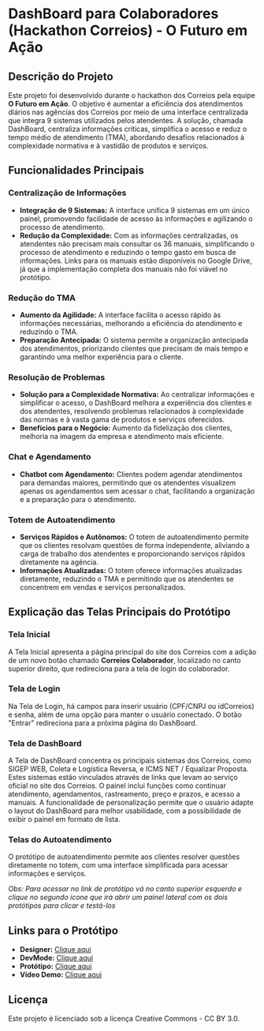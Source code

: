 # DashBoard para Colaboradores (Hackathon Correios) - O Futuro em Ação

## Descrição do Projeto

Este projeto foi desenvolvido durante o hackathon dos Correios pela equipe **O Futuro em Ação**. O objetivo é aumentar a eficiência dos atendimentos diários nas agências dos Correios por meio de uma interface centralizada que integra 9 sistemas utilizados pelos atendentes. A solução, chamada DashBoard, centraliza informações críticas, simplifica o acesso e reduz o tempo médio de atendimento (TMA), abordando desafios relacionados à complexidade normativa e à vastidão de produtos e serviços.

## Funcionalidades Principais

### Centralização de Informações
- **Integração de 9 Sistemas:** A interface unifica 9 sistemas em um único painel, promovendo facilidade de acesso às informações e agilizando o processo de atendimento.
- **Redução da Complexidade:** Com as informações centralizadas, os atendentes não precisam mais consultar os 36 manuais, simplificando o processo de atendimento e reduzindo o tempo gasto em busca de informações. Links para os manuais estão disponíveis no Google Drive, já que a implementação completa dos manuais não foi viável no protótipo.

### Redução do TMA
- **Aumento da Agilidade:** A interface facilita o acesso rápido às informações necessárias, melhorando a eficiência do atendimento e reduzindo o TMA.
- **Preparação Antecipada:** O sistema permite a organização antecipada dos atendimentos, priorizando clientes que precisam de mais tempo e garantindo uma melhor experiência para o cliente.

### Resolução de Problemas
- **Solução para a Complexidade Normativa:** Ao centralizar informações e simplificar o acesso, o DashBoard melhora a experiência dos clientes e dos atendentes, resolvendo problemas relacionados à complexidade das normas e à vasta gama de produtos e serviços oferecidos.
- **Benefícios para o Negócio:** Aumento da fidelização dos clientes, melhoria na imagem da empresa e atendimento mais eficiente.

### Chat e Agendamento
- **Chatbot com Agendamento:** Clientes podem agendar atendimentos para demandas maiores, permitindo que os atendentes visualizem apenas os agendamentos sem acessar o chat, facilitando a organização e a preparação para o atendimento.

### Totem de Autoatendimento
- **Serviços Rápidos e Autônomos:** O totem de autoatendimento permite que os clientes resolvam questões de forma independente, aliviando a carga de trabalho dos atendentes e proporcionando serviços rápidos diretamente na agência.
- **Informações Atualizadas:** O totem oferece informações atualizadas diretamente, reduzindo o TMA e permitindo que os atendentes se concentrem em vendas e serviços personalizados.

## Explicação das Telas Principais do Protótipo

### Tela Inicial
A Tela Inicial apresenta a página principal do site dos Correios com a adição de um novo botão chamado **Correios Colaborador**, localizado no canto superior direito, que redireciona para a tela de login do colaborador.

### Tela de Login
Na Tela de Login, há campos para inserir usuário (CPF/CNPJ ou idCorreios) e senha, além de uma opção para manter o usuário conectado. O botão "Entrar" redireciona para a próxima página do DashBoard.

### Tela de DashBoard
A Tela de DashBoard concentra os principais sistemas dos Correios, como SIGEP WEB, Coleta e Logística Reversa, e ICMS NET / Equalizar Proposta. Estes sistemas estão vinculados através de links que levam ao serviço oficial no site dos Correios. O painel inclui funções como continuar atendimento, agendamentos, rastreamento, preço e prazos, e acesso a manuais. A funcionalidade de personalização permite que o usuário adapte o layout do DashBoard para melhor usabilidade, com a possibilidade de exibir o painel em formato de lista.

### Telas do Autoatendimento
O protótipo de autoatendimento permite aos clientes resolver questões diretamente no totem, com uma interface simplificada para acessar informações e serviços.

*Obs: Para acessar no link de protótipo vá no canto superior esquerdo e clique no segundo icone que irá abrir um painel lateral com os dois protótipos para clicar e testá-los* 

## Links para o Protótipo

- **Designer:** [Clique aqui](https://www.figma.com/design/rjpKcdPmvBwCnQFOKRcuFG/Hackathon-Correios?node-id=0-1&t=q9he9DhTrP2j5OXo-1)
- **DevMode:** [Clique aqui](https://www.figma.com/design/rjpKcdPmvBwCnQFOKRcuFG/Hackathon-Correios?node-id=0-1&m=dev&t=q9he9DhTrP2j5OXo-1)
- **Protótipo:** [Clique aqui](https://www.figma.com/proto/rjpKcdPmvBwCnQFOKRcuFG/Hackathon-Correios?node-id=0-1&t=q9he9DhTrP2j5OXo-1)
- **Vídeo Demo:** [Clique aqui](https://youtu.be/ZyjGqerG930)

## Licença

Este projeto é licenciado sob a licença Creative Commons - CC BY 3.0.
